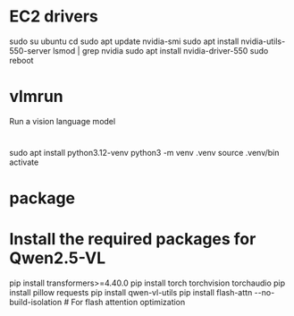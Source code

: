 # EC2 drivers
sudo su ubuntu
cd
sudo apt update
nvidia-smi
sudo apt install nvidia-utils-550-server
lsmod | grep nvidia
sudo apt install nvidia-driver-550
sudo reboot

# vlmrun
Run a vision language model

#
sudo apt install python3.12-venv 
python3 -m venv .venv
source .venv/bin activate

# package
# Install the required packages for Qwen2.5-VL
pip install transformers>=4.40.0
pip install torch torchvision torchaudio
pip install pillow requests
pip install qwen-vl-utils
pip install flash-attn --no-build-isolation  # For flash attention optimization
